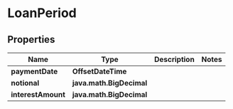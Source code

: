 

# LoanPeriod


## Properties

| Name | Type | Description | Notes |
|------------ | ------------- | ------------- | -------------|
|**paymentDate** | **OffsetDateTime** |  |  |
|**notional** | **java.math.BigDecimal** |  |  |
|**interestAmount** | **java.math.BigDecimal** |  |  |



